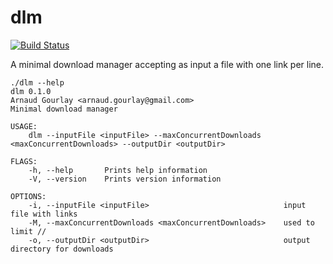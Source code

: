 # dlm

[![Build Status](https://travis-ci.org/agourlay/dlm.svg?branch=master)](https://travis-ci.org/agourlay/dlm)

A minimal download manager accepting as input a file with one link per line.

```
./dlm --help
dlm 0.1.0
Arnaud Gourlay <arnaud.gourlay@gmail.com>
Minimal download manager

USAGE:
    dlm --inputFile <inputFile> --maxConcurrentDownloads <maxConcurrentDownloads> --outputDir <outputDir>

FLAGS:
    -h, --help       Prints help information
    -V, --version    Prints version information

OPTIONS:
    -i, --inputFile <inputFile>                              input file with links
    -M, --maxConcurrentDownloads <maxConcurrentDownloads>    used to limit //
    -o, --outputDir <outputDir>                              output directory for downloads
```
